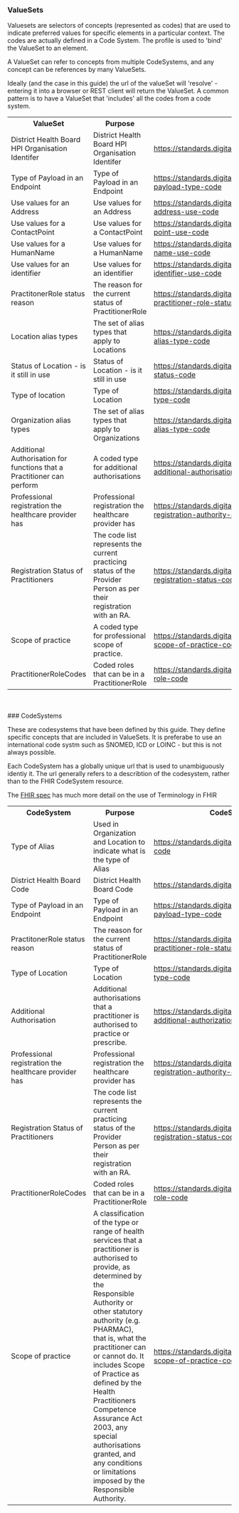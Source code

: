 ### ValueSets

<div>
Valuesets are selectors of concepts (represented as codes) that are used to indicate preferred values for specific elements in a particular context. The codes are actually defined in a Code System. The profile is used to 'bind' the ValueSet to an element.

A ValueSet can refer to concepts from multiple CodeSystems, and any concept can be references by many ValueSets. 

Ideally (and the case in this guide) the url of the valueSet will 'resolve' - entering it into a browser or REST client will return the ValueSet. 
A common pattern is to have a ValueSet that 'includes' all the codes from a code system.
</div>

<table class='table table-bordered table-condensed'>
<tr><th>ValueSet</th><th>Purpose</th><th>Url</th><th>CodeSystem Urls</th></tr>
<tr><td width='20%'>District Health Board HPI Organisation Identifer</td><td>District Health Board HPI Organisation Identifer</td><td><a href='ValueSet-dhb.html'>https://standards.digital.health.nz/fhir/ValueSet/dhb-code</a></td><td><div><a href='CodeSystem-dhb.html'>https://standards.digital.health.nz/ns/dhb-code</a></div></td></tr>
<tr><td width='20%'>Type of Payload in an Endpoint</td><td>Type of Payload in an Endpoint</td><td><a href='ValueSet-endpoint-payload-type.html'>https://standards.digital.health.nz/fhir/ValueSet/endpoint-payload-type-code</a></td><td><div><a href='CodeSystem-endpoint-payload-type.html'>https://standards.digital.health.nz/ns/endpoint-payload-type-code</a></div></td></tr>
<tr><td width='20%'>Use values for an Address</td><td>Use values for an Address</td><td><a href='ValueSet-hpi-address-use.html'>https://standards.digital.health.nz/fhir/ValueSet/hpi-location-address-use-code</a></td><td><div><a href='http://hl7.org/fhir/valueset-address-use.html'>http://hl7.org/fhir/address-use</a></div></td></tr>
<tr><td width='20%'>Use values for a ContactPoint</td><td>Use values for a ContactPoint</td><td><a href='ValueSet-hpi-contactpoint-use.html'>https://standards.digital.health.nz/fhir/ValueSet/hpi-contact-point-use-code</a></td><td><div><a href='http://hl7.org/fhir/valueset-contact-point-use.html'>http://hl7.org/fhir/contact-point-use</a></div></td></tr>
<tr><td width='20%'>Use values for a HumanName</td><td>Use values for a HumanName</td><td><a href='ValueSet-hpi-humanname-use.html'>https://standards.digital.health.nz/fhir/ValueSet/hpi-human-name-use-code</a></td><td><div><a href='http://hl7.org/fhir/valueset-name-use.html'>http://hl7.org/fhir/name-use</a></div></td></tr>
<tr><td width='20%'>Use values for an identifier</td><td>Use values for an identifier</td><td><a href='ValueSet-hpi-identifier-use.html'>https://standards.digital.health.nz/fhir/ValueSet/hpi-identifier-use-code</a></td><td><div><a href='http://hl7.org/fhir/valueset-identifier-use.html'>http://hl7.org/fhir/identifier-use</a></div></td></tr>
<tr><td width='20%'>PractitonerRole status reason</td><td>The reason for the current status of PractitionerRole</td><td><a href='ValueSet-hpi-practitionerrole-status-reason.html'>https://standards.digital.health.nz/fhir/ValueSet/hpi-practitioner-role-status-reason-code</a></td><td><div><a href='CodeSystem-hpi-practitionerRole-status-reason.html'>https://standards.digital.health.nz/ns/hpi-practitioner-role-status-reason-code</a></div></td></tr>
<tr><td width='20%'>Location alias types</td><td>The set of alias types that apply to Locations</td><td><a href='ValueSet-location-alias-type.html'>https://standards.digital.health.nz/fhir/ValueSet/location-alias-type-code</a></td><td><div><a href='CodeSystem-alias-type.html'>https://standards.digital.health.nz/ns/alias-type-code</a></div></td></tr>
<tr><td width='20%'>Status of Location - is it still in use</td><td>Status of Location - is it still in use</td><td><a href='ValueSet-location-status.html'>https://standards.digital.health.nz/fhir/ValueSet/hpi-location-status-code</a></td><td><div><a href='http://hl7.org/fhir/valueset-location-status.html'>http://hl7.org/fhir/location-status</a></div></td></tr>
<tr><td width='20%'>Type of location</td><td>Type of Location</td><td><a href='ValueSet-location-type.html'>https://standards.digital.health.nz/fhir/ValueSet/location-type-code</a></td><td><div><a href='CodeSystem-location-type.html'>https://standards.digital.health.nz/ns/location-type-code</a></div></td></tr>
<tr><td width='20%'>Organization alias types</td><td>The set of alias types that apply to Organizations</td><td><a href='ValueSet-organization-alias-type.html'>https://standards.digital.health.nz/fhir/ValueSet/organization-alias-type-code</a></td><td><div><a href='CodeSystem-alias-type.html'>https://standards.digital.health.nz/ns/alias-type-code</a></div></td></tr>
<tr><td width='20%'>Additional Authorisation for functions that a Practitioner can perform</td><td>A coded type for additional authorisations</td><td><a href='ValueSet-practitioner-additional-authorization.html'>https://standards.digital.health.nz/fhir/ValueSet/practitioner-additional-authorisation-code</a></td><td><div><a href='CodeSystem-practitioner-additional-authorization.html'>https://standards.digital.health.nz/ns/practitioner-additional-authorization-code</a></div></td></tr>
<tr><td width='20%'>Professional registration the healthcare provider has</td><td>Professional registration the healthcare provider has</td><td><a href='ValueSet-practitioner-registration-authority.html'>https://standards.digital.health.nz/fhir/ValueSet/practitioner-registration-authority-code</a></td><td><div><a href='CodeSystem-practitioner-registration-authority.html'>https://standards.digital.health.nz/ns/practitioner-registration-authority-code</a></div></td></tr>
<tr><td width='20%'>Registration Status of Practitioners</td><td>The code list represents the current practicing status of the Provider Person as per their registration with an RA.</td><td><a href='ValueSet-practitioner-registration-status-code.html'>https://standards.digital.health.nz/fhir/ValueSet/practitioner-registration-status-code</a></td><td><div><a href='CodeSystem-practitioner-registration-status-code.html'>https://standards.digital.health.nz/ns/practitioner-registration-status-code</a></div><div><a href='CodeSystem-practitioner-registration-status-code.html'>https://standards.digital.health.nz/ns/practitioner-registration-status-code</a></div></td></tr>
<tr><td width='20%'>Scope of practice</td><td>A coded type for professional scope of practice.</td><td><a href='ValueSet-practitioner-scope-of-practice.html'>https://standards.digital.health.nz/fhir/ValueSet/practitioner-scope-of-practice-code</a></td><td><div><a href='CodeSystem-scopeOfPractice.html'>https://standards.digital.health.nz/ns/practitioner-scope-of-practice-code</a></div></td></tr>
<tr><td width='20%'>PractitionerRoleCodes</td><td>Coded roles that can be in a PractitionerRole</td><td><a href='ValueSet-practitionerrole-codes.html'>https://standards.digital.health.nz/fhir/ValueSet/practitioner-role-code</a></td><td><div><a href='CodeSystem-practitionerrole-codes.html'>https://standards.digital.health.nz/ns/practitioner-role-code</a></div></td></tr>
</table>
<br/><br/>
### CodeSystems

These are codesystems that have been defined by this guide. They define specific concepts that are included in ValueSets. It is preferabe to use an international code systm such as SNOMED, ICD or LOINC - but this is not always possible.

Each CodeSystem has a globally unique url that is used to unambiguously identiy it. The url generally refers to a describtion of the codesystem, rather than to the FHIR CodeSystem resource.

The [FHIR spec](http://hl7.org/fhir/terminology-module.html) has much more detail on the use of Terminology in FHIR

<table class='table table-bordered table-condensed'>
<tr><th>CodeSystem</th><th>Purpose</th><th>CodeSystem Url</th></tr>
<tr><td width='20%'>Type of Alias</td><td>Used in Organization and Location to indicate what is the type of Alias</td><td><a href='CodeSystem-alias-type.html'>https://standards.digital.health.nz/ns/alias-type-code</a></td></tr>
<tr><td width='20%'>District Health Board Code</td><td>District Health Board Code</td><td><a href='CodeSystem-dhb.html'>https://standards.digital.health.nz/ns/dhb-code</a></td></tr>
<tr><td width='20%'>Type of Payload in an Endpoint</td><td>Type of Payload in an Endpoint</td><td><a href='CodeSystem-endpoint-payload-type.html'>https://standards.digital.health.nz/ns/endpoint-payload-type-code</a></td></tr>
<tr><td width='20%'>PractitonerRole status reason</td><td>The reason for the current status of PractitionerRole</td><td><a href='CodeSystem-hpi-practitionerRole-status-reason.html'>https://standards.digital.health.nz/ns/hpi-practitioner-role-status-reason-code</a></td></tr>
<tr><td width='20%'>Type of Location</td><td>Type of Location</td><td><a href='CodeSystem-location-type.html'>https://standards.digital.health.nz/ns/location-type-code</a></td></tr>
<tr><td width='20%'>Additional Authorisation</td><td>Additional authorisations that a practitioner is authorised to practice or prescribe.</td><td><a href='CodeSystem-practitioner-additional-authorization.html'>https://standards.digital.health.nz/ns/practitioner-additional-authorization-code</a></td></tr>
<tr><td width='20%'>Professional registration the healthcare provider has</td><td>Professional registration the healthcare provider has</td><td><a href='CodeSystem-practitioner-registration-authority.html'>https://standards.digital.health.nz/ns/practitioner-registration-authority-code</a></td></tr>
<tr><td width='20%'>Registration Status of Practitioners</td><td>The code list represents the current practicing status of the Provider Person as per their registration with an RA.</td><td><a href='CodeSystem-practitioner-registration-status-code.html'>https://standards.digital.health.nz/ns/practitioner-registration-status-code</a></td></tr>
<tr><td width='20%'>PractitionerRoleCodes</td><td>Coded roles that can be in a PractitionerRole</td><td><a href='CodeSystem-practitionerrole-codes.html'>https://standards.digital.health.nz/ns/practitioner-role-code</a></td></tr>
<tr><td width='20%'>Scope of practice</td><td>A classification of the type or range of health services that a practitioner is authorised to provide, as determined by the Responsible Authority or other statutory authority (e.g. PHARMAC), that is, what the practitioner can or cannot do. It includes Scope of Practice as defined by the Health Practitioners Competence Assurance Act 2003, any special authorisations granted, and any conditions or limitations imposed by the Responsible Authority.</td><td><a href='CodeSystem-scopeOfPractice.html'>https://standards.digital.health.nz/ns/practitioner-scope-of-practice-code</a></td></tr>